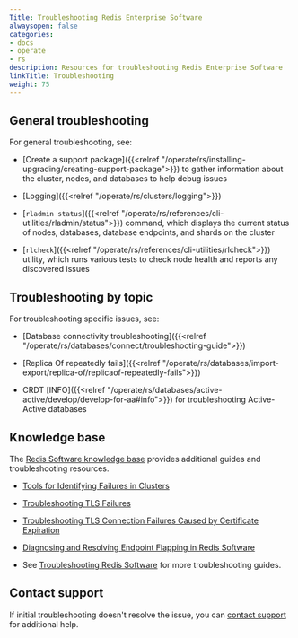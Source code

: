 ```yaml
---
Title: Troubleshooting Redis Enterprise Software
alwaysopen: false
categories:
- docs
- operate
- rs
description: Resources for troubleshooting Redis Enterprise Software
linkTitle: Troubleshooting
weight: 75
---
```


## General troubleshooting

For general troubleshooting, see:

- [Create a support package]({{<relref "/operate/rs/installing-upgrading/creating-support-package">}}) to gather information about the cluster, nodes, and databases to help debug issues

- [Logging]({{<relref "/operate/rs/clusters/logging">}})

- [`rladmin status`]({{<relref "/operate/rs/references/cli-utilities/rladmin/status">}}) command, which displays the current status of nodes, databases, database endpoints, and shards on the cluster

- [`rlcheck`]({{<relref "/operate/rs/references/cli-utilities/rlcheck">}})  utility, which runs various tests to check node health and reports any discovered issues

## Troubleshooting by topic

For troubleshooting specific issues, see:

- [Database connectivity troubleshooting]({{<relref "/operate/rs/databases/connect/troubleshooting-guide">}})

- [Replica Of repeatedly fails]({{<relref "/operate/rs/databases/import-export/replica-of/replicaof-repeatedly-fails">}})

- CRDT [INFO]({{<relref "/operate/rs/databases/active-active/develop/develop-for-aa#info">}}) for troubleshooting Active-Active databases

## Knowledge base

The [Redis Software knowledge base](https://support.redislabs.com/hc/en-us/categories/26174244088594-Redis-Software) provides additional guides and troubleshooting resources.

- [Tools for Identifying Failures in Clusters](https://support.redislabs.com/hc/en-us/articles/26759137301394-Tools-for-Identifying-Failures-in-Clusters)

- [Troubleshooting TLS Failures](https://support.redislabs.com/hc/en-us/articles/26867190871314-Troubleshooting-TLS-Failures)

- [Troubleshooting TLS Connection Failures Caused by Certificate Expiration](https://support.redislabs.com/hc/en-us/articles/27021922067090-Troubleshooting-TLS-Connection-Failures-Caused-by-Certificate-Expiration)

- [Diagnosing and Resolving Endpoint Flapping in Redis Software](https://support.redislabs.com/hc/en-us/articles/27001052658706-Diagnosing-and-Resolving-Endpoint-Flapping-in-Redis-Software)

- See [Troubleshooting Redis Software](https://support.redislabs.com/hc/en-us/sections/26758971861778-Troubleshooting-Redis-Software) for more troubleshooting guides.


## Contact support

If initial troubleshooting doesn't resolve the issue, you can [contact support](https://redis.io/support/) for additional help.
